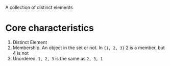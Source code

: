 A collection of distinct elements

# Core characteristics
1. Distinct Element
2. Membership. An object in the set or not. In `{1, 2, 3}` 2 is a member, but 4 is not
3. Unordered. `1, 2, 3` is the same as `2, 3, 1`